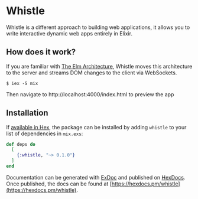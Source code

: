 # Whistle

Whistle is a different approach to building web applications, it allows you to write interactive dynamic web apps entirely in Elixir.

## How does it work?

If you are familiar with [The Elm Architecture](https://guide.elm-lang.org/architecture/), Whistle moves this architecture to the server and streams DOM changes to the client via WebSockets.

```
$ iex -S mix
```

Then navigate to http://localhost:4000/index.html to preview the app

## Installation

If [available in Hex](https://hex.pm/docs/publish), the package can be installed
by adding `whistle` to your list of dependencies in `mix.exs`:

```elixir
def deps do
  [
    {:whistle, "~> 0.1.0"}
  ]
end
```

Documentation can be generated with [ExDoc](https://github.com/elixir-lang/ex_doc)
and published on [HexDocs](https://hexdocs.pm). Once published, the docs can
be found at [https://hexdocs.pm/whistle](https://hexdocs.pm/whistle).

